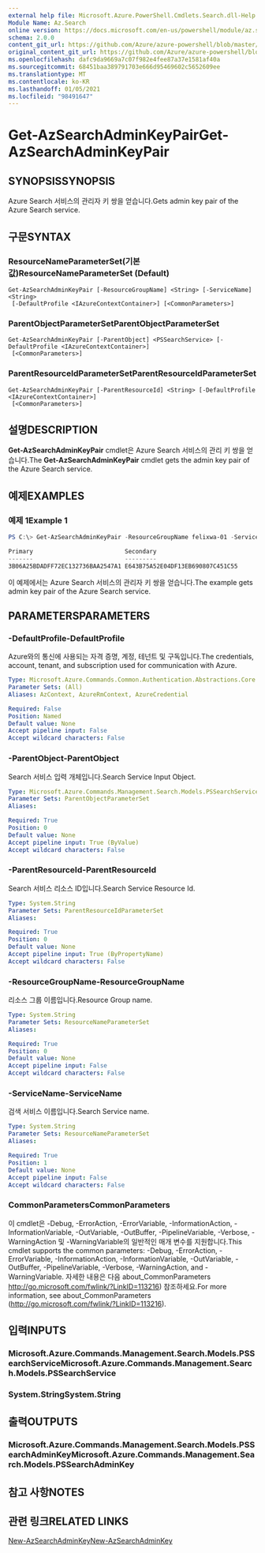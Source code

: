 ```yaml
---
external help file: Microsoft.Azure.PowerShell.Cmdlets.Search.dll-Help.xml
Module Name: Az.Search
online version: https://docs.microsoft.com/en-us/powershell/module/az.search/get-azsearchadminkeypair
schema: 2.0.0
content_git_url: https://github.com/Azure/azure-powershell/blob/master/src/Search/Search/help/Get-AzSearchAdminKeyPair.md
original_content_git_url: https://github.com/Azure/azure-powershell/blob/master/src/Search/Search/help/Get-AzSearchAdminKeyPair.md
ms.openlocfilehash: dafc9da9669a7c07f982e4fee87a37e1581af40a
ms.sourcegitcommit: 68451baa389791703e666d95469602c5652609ee
ms.translationtype: MT
ms.contentlocale: ko-KR
ms.lasthandoff: 01/05/2021
ms.locfileid: "98491647"
---
```

# <span data-ttu-id="0141f-101">Get-AzSearchAdminKeyPair</span><span class="sxs-lookup"><span data-stu-id="0141f-101">Get-AzSearchAdminKeyPair</span></span>

## <span data-ttu-id="0141f-102">SYNOPSIS</span><span class="sxs-lookup"><span data-stu-id="0141f-102">SYNOPSIS</span></span>
<span data-ttu-id="0141f-103">Azure Search 서비스의 관리자 키 쌍을 얻습니다.</span><span class="sxs-lookup"><span data-stu-id="0141f-103">Gets admin key pair of the Azure Search service.</span></span>

## <span data-ttu-id="0141f-104">구문</span><span class="sxs-lookup"><span data-stu-id="0141f-104">SYNTAX</span></span>

### <span data-ttu-id="0141f-105">ResourceNameParameterSet(기본값)</span><span class="sxs-lookup"><span data-stu-id="0141f-105">ResourceNameParameterSet (Default)</span></span>
```
Get-AzSearchAdminKeyPair [-ResourceGroupName] <String> [-ServiceName] <String>
 [-DefaultProfile <IAzureContextContainer>] [<CommonParameters>]
```

### <span data-ttu-id="0141f-106">ParentObjectParameterSet</span><span class="sxs-lookup"><span data-stu-id="0141f-106">ParentObjectParameterSet</span></span>
```
Get-AzSearchAdminKeyPair [-ParentObject] <PSSearchService> [-DefaultProfile <IAzureContextContainer>]
 [<CommonParameters>]
```

### <span data-ttu-id="0141f-107">ParentResourceIdParameterSet</span><span class="sxs-lookup"><span data-stu-id="0141f-107">ParentResourceIdParameterSet</span></span>
```
Get-AzSearchAdminKeyPair [-ParentResourceId] <String> [-DefaultProfile <IAzureContextContainer>]
 [<CommonParameters>]
```

## <span data-ttu-id="0141f-108">설명</span><span class="sxs-lookup"><span data-stu-id="0141f-108">DESCRIPTION</span></span>
<span data-ttu-id="0141f-109">**Get-AzSearchAdminKeyPair** cmdlet은 Azure Search 서비스의 관리 키 쌍을 얻습니다.</span><span class="sxs-lookup"><span data-stu-id="0141f-109">The **Get-AzSearchAdminKeyPair** cmdlet gets the admin key pair of the Azure Search service.</span></span>

## <span data-ttu-id="0141f-110">예제</span><span class="sxs-lookup"><span data-stu-id="0141f-110">EXAMPLES</span></span>

### <span data-ttu-id="0141f-111">예제 1</span><span class="sxs-lookup"><span data-stu-id="0141f-111">Example 1</span></span>
```powershell
PS C:\> Get-AzSearchAdminKeyPair -ResourceGroupName felixwa-01 -ServiceName felixwa-basic-search

Primary                          Secondary                       
-------                          ---------                       
3B06A25BDADFF72EC132736BAA2547A1 E643B75A52E04DF13EB690807C451C55
```

<span data-ttu-id="0141f-112">이 예제에서는 Azure Search 서비스의 관리자 키 쌍을 얻습니다.</span><span class="sxs-lookup"><span data-stu-id="0141f-112">The example gets admin key pair of the Azure Search service.</span></span>

## <span data-ttu-id="0141f-113">PARAMETERS</span><span class="sxs-lookup"><span data-stu-id="0141f-113">PARAMETERS</span></span>

### <span data-ttu-id="0141f-114">-DefaultProfile</span><span class="sxs-lookup"><span data-stu-id="0141f-114">-DefaultProfile</span></span>
<span data-ttu-id="0141f-115">Azure와의 통신에 사용되는 자격 증명, 계정, 테넌트 및 구독입니다.</span><span class="sxs-lookup"><span data-stu-id="0141f-115">The credentials, account, tenant, and subscription used for communication with Azure.</span></span>

```yaml
Type: Microsoft.Azure.Commands.Common.Authentication.Abstractions.Core.IAzureContextContainer
Parameter Sets: (All)
Aliases: AzContext, AzureRmContext, AzureCredential

Required: False
Position: Named
Default value: None
Accept pipeline input: False
Accept wildcard characters: False
```

### <span data-ttu-id="0141f-116">-ParentObject</span><span class="sxs-lookup"><span data-stu-id="0141f-116">-ParentObject</span></span>
<span data-ttu-id="0141f-117">Search 서비스 입력 개체입니다.</span><span class="sxs-lookup"><span data-stu-id="0141f-117">Search Service Input Object.</span></span>

```yaml
Type: Microsoft.Azure.Commands.Management.Search.Models.PSSearchService
Parameter Sets: ParentObjectParameterSet
Aliases:

Required: True
Position: 0
Default value: None
Accept pipeline input: True (ByValue)
Accept wildcard characters: False
```

### <span data-ttu-id="0141f-118">-ParentResourceId</span><span class="sxs-lookup"><span data-stu-id="0141f-118">-ParentResourceId</span></span>
<span data-ttu-id="0141f-119">Search 서비스 리소스 ID입니다.</span><span class="sxs-lookup"><span data-stu-id="0141f-119">Search Service Resource Id.</span></span>

```yaml
Type: System.String
Parameter Sets: ParentResourceIdParameterSet
Aliases:

Required: True
Position: 0
Default value: None
Accept pipeline input: True (ByPropertyName)
Accept wildcard characters: False
```

### <span data-ttu-id="0141f-120">-ResourceGroupName</span><span class="sxs-lookup"><span data-stu-id="0141f-120">-ResourceGroupName</span></span>
<span data-ttu-id="0141f-121">리소스 그룹 이름입니다.</span><span class="sxs-lookup"><span data-stu-id="0141f-121">Resource Group name.</span></span>

```yaml
Type: System.String
Parameter Sets: ResourceNameParameterSet
Aliases:

Required: True
Position: 0
Default value: None
Accept pipeline input: False
Accept wildcard characters: False
```

### <span data-ttu-id="0141f-122">-ServiceName</span><span class="sxs-lookup"><span data-stu-id="0141f-122">-ServiceName</span></span>
<span data-ttu-id="0141f-123">검색 서비스 이름입니다.</span><span class="sxs-lookup"><span data-stu-id="0141f-123">Search Service name.</span></span>

```yaml
Type: System.String
Parameter Sets: ResourceNameParameterSet
Aliases:

Required: True
Position: 1
Default value: None
Accept pipeline input: False
Accept wildcard characters: False
```

### <span data-ttu-id="0141f-124">CommonParameters</span><span class="sxs-lookup"><span data-stu-id="0141f-124">CommonParameters</span></span>
<span data-ttu-id="0141f-125">이 cmdlet은 -Debug, -ErrorAction, -ErrorVariable, -InformationAction, -InformationVariable, -OutVariable, -OutBuffer, -PipelineVariable, -Verbose, -WarningAction 및 -WarningVariable의 일반적인 매개 변수를 지원합니다.</span><span class="sxs-lookup"><span data-stu-id="0141f-125">This cmdlet supports the common parameters: -Debug, -ErrorAction, -ErrorVariable, -InformationAction, -InformationVariable, -OutVariable, -OutBuffer, -PipelineVariable, -Verbose, -WarningAction, and -WarningVariable.</span></span> <span data-ttu-id="0141f-126">자세한 내용은 다음 about_CommonParameters http://go.microsoft.com/fwlink/?LinkID=113216) 참조하세요.</span><span class="sxs-lookup"><span data-stu-id="0141f-126">For more information, see about_CommonParameters (http://go.microsoft.com/fwlink/?LinkID=113216).</span></span>

## <span data-ttu-id="0141f-127">입력</span><span class="sxs-lookup"><span data-stu-id="0141f-127">INPUTS</span></span>

### <span data-ttu-id="0141f-128">Microsoft.Azure.Commands.Management.Search.Models.PSSearchService</span><span class="sxs-lookup"><span data-stu-id="0141f-128">Microsoft.Azure.Commands.Management.Search.Models.PSSearchService</span></span>

### <span data-ttu-id="0141f-129">System.String</span><span class="sxs-lookup"><span data-stu-id="0141f-129">System.String</span></span>

## <span data-ttu-id="0141f-130">출력</span><span class="sxs-lookup"><span data-stu-id="0141f-130">OUTPUTS</span></span>

### <span data-ttu-id="0141f-131">Microsoft.Azure.Commands.Management.Search.Models.PSSearchAdminKey</span><span class="sxs-lookup"><span data-stu-id="0141f-131">Microsoft.Azure.Commands.Management.Search.Models.PSSearchAdminKey</span></span>

## <span data-ttu-id="0141f-132">참고 사항</span><span class="sxs-lookup"><span data-stu-id="0141f-132">NOTES</span></span>

## <span data-ttu-id="0141f-133">관련 링크</span><span class="sxs-lookup"><span data-stu-id="0141f-133">RELATED LINKS</span></span>

[<span data-ttu-id="0141f-134">New-AzSearchAdminKey</span><span class="sxs-lookup"><span data-stu-id="0141f-134">New-AzSearchAdminKey</span></span>](./New-AzSearchAdminKey.md)
